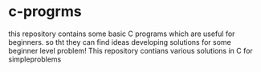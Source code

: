 # c-progrms
this repository contains some basic C programs which are useful for beginners.
so tht they can find ideas developing solutions for some beginner level problem! 
This repository contians various solutions in C for simpleproblems 
